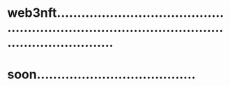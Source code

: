 # web3nft........................................................................................................................
# soon.......................................
